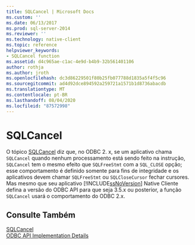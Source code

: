 ```yaml
---
title: SQLCancel | Microsoft Docs
ms.custom: ''
ms.date: 06/13/2017
ms.prod: sql-server-2014
ms.reviewer: ''
ms.technology: native-client
ms.topic: reference
helpviewer_keywords:
- SQLCancel function
ms.assetid: d4c965ae-c1ac-4e9d-b4b9-32b561401106
author: rothja
ms.author: jroth
ms.openlocfilehash: dc3d86229501f80b25fb077788d1835a5f4f5c96
ms.sourcegitcommit: ad4d92dce894592a259721a1571b1d8736abacdb
ms.translationtype: MT
ms.contentlocale: pt-BR
ms.lasthandoff: 08/04/2020
ms.locfileid: "87572998"
---
```

# <a name="sqlcancel"></a>SQLCancel
  O tópico [SQLCancel](https://go.microsoft.com/fwlink/?LinkId=203516) diz que, no ODBC 2. x, se um aplicativo chama `SQLCancel` quando nenhum processamento está sendo feito na instrução, `SQLCancel` tem o mesmo efeito que `SQLFreeStmt` com a `SQL_CLOSE` opção; esse comportamento é definido somente para fins de integridade e os aplicativos devem chamar `SQLFreeStmt` ou `SQLCloseCursor` fechar cursores. Mas mesmo que seu aplicativo [!INCLUDE[ssNoVersion](../../includes/ssnoversion-md.md)] Native Cliente defina a versão do ODBC API para que seja 3.5.x ou posterior, a função `SQLCancel` usará o comportamento do ODBC 2.x.  
  
## <a name="see-also"></a>Consulte Também  
 [SQLCancel](https://go.microsoft.com/fwlink/?LinkId=203516)   
 [ODBC API Implementation Details](odbc-api-implementation-details.md)  
  
  
